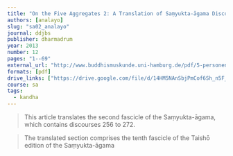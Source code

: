 ```yaml
---
title: "On the Five Aggregates 2: A Translation of Saṃyukta-āgama Discourses 256 to 272"
authors: [analayo]
slug: "sa02_analayo"
journal: ddjbs
publisher: dharmadrum
year: 2013
number: 12
pages: "1--69"
external_url: "http://www.buddhismuskunde.uni-hamburg.de/pdf/5-personen/analayo/translations/sa02.pdf"
formats: [pdf]
drive_links: ["https://drive.google.com/file/d/14HM5NAnSbjPmCof6Sh_n5F_kXD2K3fyU/view?usp=drivesdk"]
course: sa
tags:
  - kandha
---
```


> This article translates the second fascicle of the Saṃyukta-āgama, which contains discourses 256 to 272.

> The translated section comprises the tenth fascicle of the Taishō edition of the Saṃyukta-āgama
